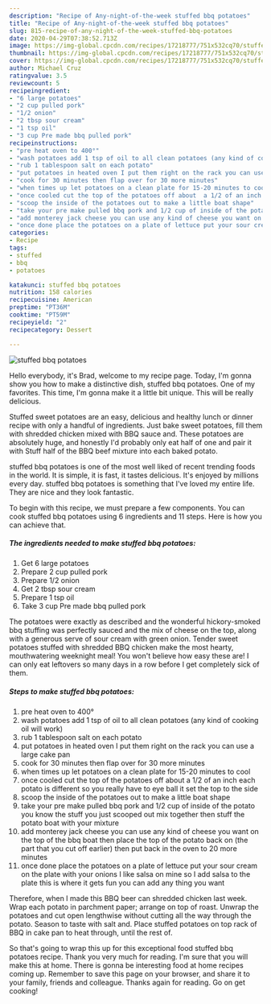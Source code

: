 ```yaml
---
description: "Recipe of Any-night-of-the-week stuffed bbq potatoes"
title: "Recipe of Any-night-of-the-week stuffed bbq potatoes"
slug: 815-recipe-of-any-night-of-the-week-stuffed-bbq-potatoes
date: 2020-04-29T07:38:52.713Z
image: https://img-global.cpcdn.com/recipes/17218777/751x532cq70/stuffed-bbq-potatoes-recipe-main-photo.jpg
thumbnail: https://img-global.cpcdn.com/recipes/17218777/751x532cq70/stuffed-bbq-potatoes-recipe-main-photo.jpg
cover: https://img-global.cpcdn.com/recipes/17218777/751x532cq70/stuffed-bbq-potatoes-recipe-main-photo.jpg
author: Michael Cruz
ratingvalue: 3.5
reviewcount: 5
recipeingredient:
- "6 large potatoes"
- "2 cup pulled pork"
- "1/2 onion"
- "2 tbsp sour cream"
- "1 tsp oil"
- "3 cup Pre made bbq pulled pork"
recipeinstructions:
- "pre heat oven to 400°"
- "wash potatoes add 1 tsp of oil to all clean potatoes (any kind of cooking oil will work)"
- "rub 1 tablespoon salt on each potato"
- "put potatoes in heated oven I put them right on the rack you can use a large cake pan"
- "cook for 30 minutes then flap over for 30 more minutes"
- "when times up let potatoes on a clean plate for 15-20 minutes to cool"
- "once cooled cut the top of the potatoes off about  a 1/2 of an inch each potato is different so you really have to eye ball it  set the top to the side"
- "scoop the inside of the potatoes out to make a little boat shape"
- "take your pre make pulled bbq pork and 1/2 cup of inside of the potato you know the stuff you just scooped out mix together then stuff the potato boat with your mixture"
- "add monterey jack cheese you can use any kind of cheese you want on the top of the bbq boat then place the top of the potato back on (the part that you cut off earlier) then put back in the oven to 20 more minutes"
- "once done place the potatoes on a plate of lettuce put your sour cream on the plate with your onions I like salsa on mine so I add salsa to the plate this is where it gets fun you can add any thing you want"
categories:
- Recipe
tags:
- stuffed
- bbq
- potatoes

katakunci: stuffed bbq potatoes 
nutrition: 158 calories
recipecuisine: American
preptime: "PT36M"
cooktime: "PT59M"
recipeyield: "2"
recipecategory: Dessert

---
```



![stuffed bbq potatoes](https://img-global.cpcdn.com/recipes/17218777/751x532cq70/stuffed-bbq-potatoes-recipe-main-photo.jpg)

Hello everybody, it's Brad, welcome to my recipe page. Today, I'm gonna show you how to make a distinctive dish, stuffed bbq potatoes. One of my favorites. This time, I'm gonna make it a little bit unique. This will be really delicious.

Stuffed sweet potatoes are an easy, delicious and healthy lunch or dinner recipe with only a handful of ingredients. Just bake sweet potatoes, fill them with shredded chicken mixed with BBQ sauce and. These potatoes are absolutely huge, and honestly I&#39;d probably only eat half of one and pair it with Stuff half of the BBQ beef mixture into each baked potato.

stuffed bbq potatoes is one of the most well liked of recent trending foods in the world. It is simple, it is fast, it tastes delicious. It's enjoyed by millions every day. stuffed bbq potatoes is something that I've loved my entire life. They are nice and they look fantastic.


To begin with this recipe, we must prepare a few components. You can cook stuffed bbq potatoes using 6 ingredients and 11 steps. Here is how you can achieve that.

<!--inarticleads1-->

##### The ingredients needed to make stuffed bbq potatoes:

1. Get 6 large potatoes
1. Prepare 2 cup pulled pork
1. Prepare 1/2 onion
1. Get 2 tbsp sour cream
1. Prepare 1 tsp oil
1. Take 3 cup Pre made bbq pulled pork


The potatoes were exactly as described and the wonderful hickory-smoked bbq stuffing was perfectly sauced and the mix of cheese on the top, along with a generous serve of sour cream with green onion. Tender sweet potatoes stuffed with shredded BBQ chicken make the most hearty, mouthwatering weeknight meal! You won&#39;t believe how easy these are! I can only eat leftovers so many days in a row before I get completely sick of them. 

<!--inarticleads2-->

##### Steps to make stuffed bbq potatoes:

1. pre heat oven to 400°
1. wash potatoes add 1 tsp of oil to all clean potatoes (any kind of cooking oil will work)
1. rub 1 tablespoon salt on each potato
1. put potatoes in heated oven I put them right on the rack you can use a large cake pan
1. cook for 30 minutes then flap over for 30 more minutes
1. when times up let potatoes on a clean plate for 15-20 minutes to cool
1. once cooled cut the top of the potatoes off about  a 1/2 of an inch each potato is different so you really have to eye ball it  set the top to the side
1. scoop the inside of the potatoes out to make a little boat shape
1. take your pre make pulled bbq pork and 1/2 cup of inside of the potato you know the stuff you just scooped out mix together then stuff the potato boat with your mixture
1. add monterey jack cheese you can use any kind of cheese you want on the top of the bbq boat then place the top of the potato back on (the part that you cut off earlier) then put back in the oven to 20 more minutes
1. once done place the potatoes on a plate of lettuce put your sour cream on the plate with your onions I like salsa on mine so I add salsa to the plate this is where it gets fun you can add any thing you want


Therefore, when I made this BBQ beer can shredded chicken last week. Wrap each potato in parchment paper; arrange on top of roast. Unwrap the potatoes and cut open lengthwise without cutting all the way through the potato. Season to taste with salt and. Place stuffed potatoes on top rack of BBQ in cake pan to heat through, until the rest of. 

So that's going to wrap this up for this exceptional food stuffed bbq potatoes recipe. Thank you very much for reading. I'm sure that you will make this at home. There is gonna be interesting food at home recipes coming up. Remember to save this page on your browser, and share it to your family, friends and colleague. Thanks again for reading. Go on get cooking!
